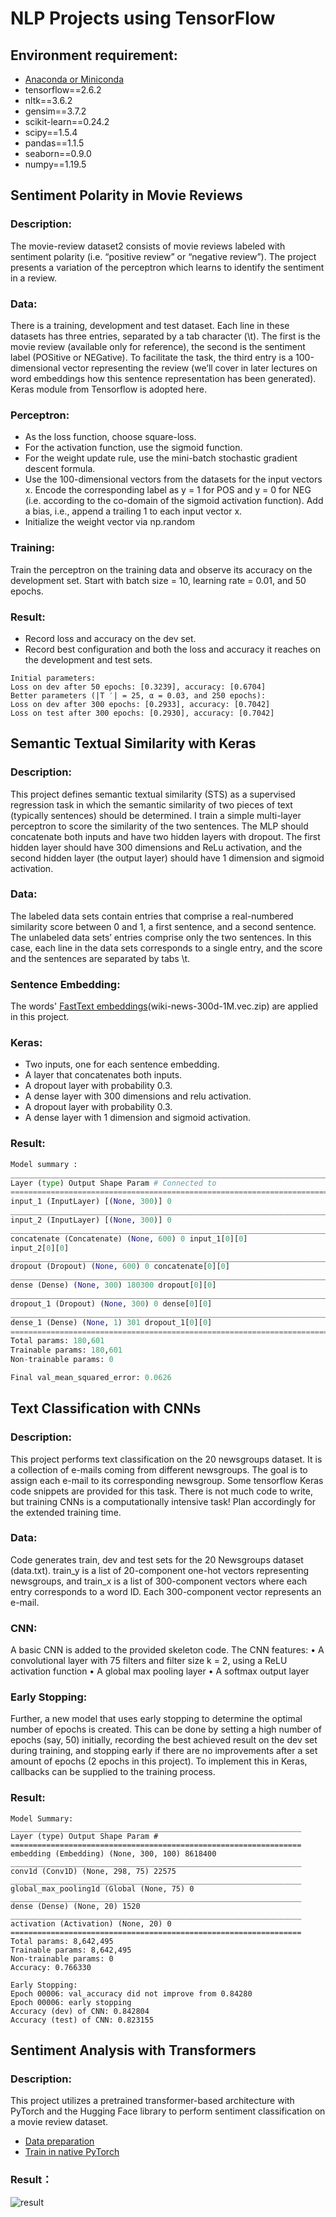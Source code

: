 # NLP Projects using TensorFlow

## Environment requirement:
- [Anaconda or Miniconda](https://docs.conda.io/projects/continuumio-conda/en/latest/user-guide/install/index.html)
- tensorflow==2.6.2
- nltk==3.6.2
- gensim==3.7.2
- scikit-learn==0.24.2
- scipy==1.5.4
- pandas==1.1.5
- seaborn==0.9.0
- numpy==1.19.5

## Sentiment Polarity in Movie Reviews

### Description:
The movie-review dataset2 consists of movie reviews labeled with sentiment polarity (i.e. “positive review” or “negative review”). The project presents a variation of the perceptron which learns to identify the sentiment in a review.

### Data:
There is a training, development and test dataset. Each line in these datasets has three entries, separated by a tab character (\t). The first is the movie review (available only for reference),
the second is the sentiment label (POSitive or NEGative). To facilitate the task, the third entry is a 100-dimensional vector representing the review (we’ll cover in later lectures on word embeddings how this sentence representation has been generated). Keras module from Tensorflow is adopted here.

### Perceptron:
- As the loss function, choose square-loss.
- For the activation function, use the sigmoid function.
- For the weight update rule, use the mini-batch stochastic gradient descent formula.
- Use the 100-dimensional vectors from the datasets for the input vectors x. Encode the corresponding label as y = 1 for POS and y = 0 for NEG (i.e. according to the co-domain of the sigmoid activation function). Add a bias, i.e., append a trailing 1 to each input vector x.
- Initialize the weight vector via np.random

### Training:
Train the perceptron on the training data and observe its accuracy on the development set. Start with batch size = 10, learning rate = 0.01, and 50 epochs. 

### Result:
- Record loss and accuracy on the dev set.
- Record  best configuration and both the loss and accuracy it reaches on the development and test sets.
```Python:
Initial parameters:
Loss on dev after 50 epochs: [0.3239], accuracy: [0.6704]
Better parameters (|T ′| = 25, α = 0.03, and 250 epochs):
Loss on dev after 300 epochs: [0.2933], accuracy: [0.7042]
Loss on test after 300 epochs: [0.2930], accuracy: [0.7042]
```

## Semantic Textual Similarity with Keras

### Description:
This project defines semantic textual similarity (STS) as a supervised regression task in which the semantic similarity of two pieces of text (typically sentences) should be determined. I train a simple multi-layer perceptron to score the similarity of the two sentences. The MLP should concatenate
both inputs and have two hidden layers with dropout. The first hidden layer should have 300 dimensions and ReLu activation, and the second hidden layer (the output layer) should have 1 dimension and sigmoid activation. 


### Data:
The labeled data sets contain entries that comprise a real-numbered similarity score between 0 and 1, a
first sentence, and a second sentence. The unlabeled data sets’ entries comprise only the two sentences. In this case, each line in the data sets corresponds to a single entry, and the score and the sentences are separated by tabs \t.

### Sentence Embedding:
The words' [FastText embeddings](https://fasttext.cc/docs/en/english-vectors.html)(wiki-news-300d-1M.vec.zip) are applied in this project. 

### Keras:
- Two inputs, one for each sentence embedding.
- A layer that concatenates both inputs.
- A dropout layer with probability 0.3.
- A dense layer with 300 dimensions and relu activation.
- A dropout layer with probability 0.3.
- A dense layer with 1 dimension and sigmoid activation.

### Result:
```Python
Model summary :
____________________________________________________________________________________
Layer (type) Output Shape Param # Connected to
====================================================================================
input_1 (InputLayer) [(None, 300)] 0
____________________________________________________________________________________
input_2 (InputLayer) [(None, 300)] 0
____________________________________________________________________________________
concatenate (Concatenate) (None, 600) 0 input_1[0][0]
input_2[0][0]
___________________________________________________________________________________
dropout (Dropout) (None, 600) 0 concatenate[0][0]
____________________________________________________________________________________
dense (Dense) (None, 300) 180300 dropout[0][0]
____________________________________________________________________________________
dropout_1 (Dropout) (None, 300) 0 dense[0][0]
____________________________________________________________________________________
dense_1 (Dense) (None, 1) 301 dropout_1[0][0]
====================================================================================
Total params: 180,601
Trainable params: 180,601
Non-trainable params: 0

Final val_mean_squared_error: 0.0626
```

## Text Classification with CNNs

### Description:
This project performs text classification on the 20 newsgroups dataset. It is a collection of e-mails coming from different newsgroups. The goal is to assign each e-mail to its corresponding newsgroup.
Some tensorflow Keras code snippets are provided for this task. There is not much code to write, but training CNNs is a computationally intensive task! Plan accordingly for the extended training time.

### Data:
Code generates train, dev and test sets for the 20 Newsgroups dataset (data.txt). train_y is a list of 20-component one-hot vectors representing newsgroups, and train_x is a list of 300-component vectors where each entry corresponds to a word ID. Each 300-component vector represents an e-mail.

### CNN:
A basic CNN is added to the provided skeleton code. The CNN features:
• A convolutional layer with 75 filters and filter size k = 2, using a ReLU activation function
• A global max pooling layer
• A softmax output layer

### Early Stopping:
Further, a new model that uses early stopping to determine the optimal number of epochs is created. This can be done by setting a high number of epochs (say, 50) initially, recording the best achieved result on
the dev set during training, and stopping early if there are no improvements after a set amount of epochs (2 epochs in this project). To implement this in Keras, callbacks can be supplied to the training process.

### Result:
```Python:
Model Summary:
_________________________________________________________________
Layer (type) Output Shape Param #
=================================================================
embedding (Embedding) (None, 300, 100) 8618400
_________________________________________________________________
conv1d (Conv1D) (None, 298, 75) 22575
_________________________________________________________________
global_max_pooling1d (Global (None, 75) 0
_________________________________________________________________
dense (Dense) (None, 20) 1520
_________________________________________________________________
activation (Activation) (None, 20) 0
=================================================================
Total params: 8,642,495
Trainable params: 8,642,495
Non-trainable params: 0
Accuracy: 0.766330

Early Stopping:
Epoch 00006: val_accuracy did not improve from 0.84280
Epoch 00006: early stopping
Accuracy (dev) of CNN: 0.842804
Accuracy (test) of CNN: 0.823155
```

## Sentiment Analysis with Transformers
### Description:
This project utilizes a pretrained transformer-based architecture with PyTorch and the Hugging Face library to perform sentiment classification on a movie review dataset.
- [Data preparation](https://huggingface.co/docs/transformers/training#prepare-a-dataset)
- [Train in native PyTorch](https://huggingface.co/docs/transformers/training#train-in-native-pytorch)

### Result：
![result](r5.png)
